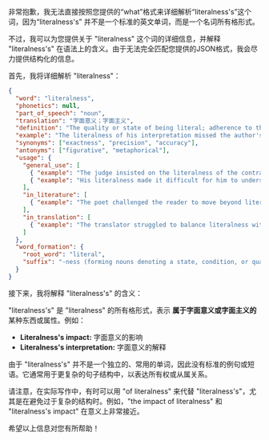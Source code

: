 非常抱歉，我无法直接按照您提供的“what”格式来详细解析“literalness's”这个词，因为“literalness's” 并不是一个标准的英文单词，而是一个名词所有格形式。

不过，我可以为您提供关于 "literalness" 这个词的详细信息，并解释 "literalness's" 在语法上的含义。由于无法完全匹配您提供的JSON格式，我会尽力提供结构化的信息。

首先，我将详细解析 "literalness"：

```json
{
  "word": "literalness",
  "phonetics": null,
  "part_of_speech": "noun",
  "translation": "字面意义；字面主义",
  "definition": "The quality or state of being literal; adherence to the exact letter or the primary meaning of a word or expression.",
  "example": "The literalness of his interpretation missed the author's intended irony.",
  "synonyms": ["exactness", "precision", "accuracy"],
  "antonyms": ["figurative", "metaphorical"],
  "usage": {
    "general_use": [
      { "example": "The judge insisted on the literalness of the contract's terms.", "translation": "法官坚持合同条款的字面意义。" },
      { "example": "His literalness made it difficult for him to understand jokes.", "translation": "他的字面主义使他难以理解笑话。" }
    ],
    "in_literature": [
      { "example": "The poet challenged the reader to move beyond literalness and embrace deeper meanings.", "translation": "诗人挑战读者超越字面意义，拥抱更深层的含义。" }
    ],
    "in_translation": [
      { "example": "The translator struggled to balance literalness with natural-sounding language.", "translation": "译者努力在字面意义和听起来自然的语言之间取得平衡。" }
    ]
  },
  "word_formation": {
    "root_word": "literal",
    "suffix": "-ness (forming nouns denoting a state, condition, or quality)"
  }
}
```

接下来，我将解释 "literalness's" 的含义：

"literalness's" 是 "literalness" 的所有格形式，表示 **属于字面意义或字面主义的** 某种东西或属性。例如：

*   **Literalness's impact:** 字面意义的影响
*   **Literalness's interpretation:** 字面意义的解释

由于 "literalness's" 并不是一个独立的、常用的单词，因此没有标准的例句或短语。它通常用于更复杂的句子结构中，以表达所有权或从属关系。

请注意，在实际写作中，有时可以用 "of literalness" 来代替 "literalness's"，尤其是在避免过于复杂的结构时。例如，"the impact of literalness" 和 "literalness's impact" 在意义上非常接近。

希望以上信息对您有所帮助！
 